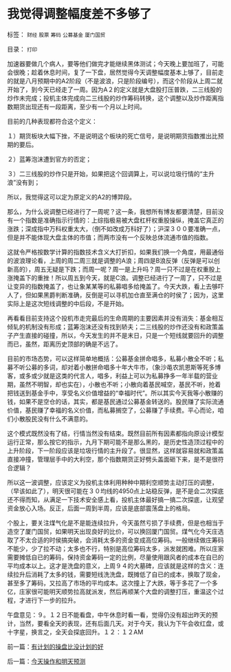 # 我觉得调整幅度差不多够了

标签： `财经` `股票` `筹码` `公募基金` `厦门国贸` 

目录： `打印`

加速器要做几个病人，要等他们做完才能继续黑体测试；今天晚上要加班了，可能会很晚；趁着休息时间，复了一下盘，居然觉得今天调整幅度基本上够了，目前走的就是八月预期中的A2阶段（不是波浪，只是阶段编号），而这个阶段从上周二就开始了，到今天已经走了一周。因为A２的定义就是大盘股打压普跌，二三线股的炒作未完成；投机主体完成向二三线股的炒作筹码转换，这个调整以及炒作距离指数期货出现还有一段距离，至少有一个月以上时间。



目前的几种表现都符合这个定义：

１）期货板块大幅下挫，不是说明这个板块的死亡信号，是说明期货指数推出比预期的要后。

２）蓝筹泡沫遭到官方的否定；

３）二三线股的炒作只是开始，如果把这个回调算上，可以说垃圾行情的“主升浪”没有到；



所以，我觉得这可以定为原定义的A2的博羿段。



那么，为什么说调整已经进行了一周呢？这一条，我想所有博友都要清楚，目前没有一个指数是准确指示行情的：上综指极易被大盘杠杆权重股操纵，掩盖它真正的涨跌；深成指中万科权重太大，（倒不如改成万科好了）；沪深３００要准确一点，但是并不能体现大盘主体的市值；而两市没有一个反映总体流通市值的指数。

这就令严格按数学计算的指数技术含义大打折扣，如果我们换一个角度，用最通俗的波浪理论看，上周的周二周三就是调整的A浪；周四是B浪反弹（反弹是可以创新高的），周五无疑是下跌；而周一呢？周一是上升吗？周一只不过是在权重股上涨掩盖下的重挫！所以周五到今天，就是C浪。调整已经进行了一周了，只不过是让变异的指数掩盖了，也让象某某等的私募唱多给掩盖了。今天大跌，看上去够吓人了，但如果黑爵判断准确，反倒是可以寻机加仓直至满仓的时侯了；因为，这里实际上是这次短线调整的中后段，不是开始。



再看看目前支持这个投机市走完最后的生命周期的主要因素并没有消失：基金相互倾轧的机制没有形成；蓝筹泡沫还没有找到轿夫；二三线股的炒作还没有和政策盖子产生直接的碰撞，所以，今天发生的并不是末日，只是一个短线就要回升的调整而已，虽然，距离历史顶部的确是不远了。



目前的市场态势，可以这样简单地概括：公募基金拼命唱多，私募小散全不听；私募不听公募的多词，却对着小散拼命唱多十年大牛市，（象沙黾农凯恩斯等死多博客，或多或少就是这类的代言人，唱多，利益上可以为私募挣多一年半载的营业期，虽然不明智，却也实在），小散也不听；小散向着基民喊空，基民不听，抢着把钱送到基金手中，享受名义价值增益的“幸福时代”。所以其实今天我等小散赚的钱，如果不是空仓的话，其实，都是基民通过公募基金转送的。股民赚了实际流通价值，基民赚了幸福的名义价值，而私募搁空了，公募赚了手续费。平心而论，咱们小散股民没有什么不满意的。



这个模式既然没有了结，行情当然没有结束。既然目前所有因素都指向原设计模型运行正常，那么按它的指示，九月下期可能不是那么黑的，是历史性造顶过程中的上升阶段，下一阶段应该是垃圾行情的主升段了。很显然，这样就容易就和政策盖直接冲撞，管理层手中的大利空，那个指数期货正好劈头盖面砸下来，是不是很符合逻辑？



所以这一波调整，应该定义为投机主体利用种种中期利空顺势主动打压的调整，（早该如此了），明天很可能在３０均线的4950点上站稳反弹，是不是会二次探底还不得而知，从满足一下技术安全感上看，投机主体最好搞一搞二次探底，让观望资金放心入场。反正，后面一周到半周，应该是底部震荡盘上的格局。



个股上，要关注煤气化是不是能连续拉升，今天虽然亏损了手续费，但是也相当于造空了厦门国贸，如果明天出现良好的比价，可以换回厦门国贸。煤气化今天庄选取了不太合适的时侯搞突破，会消耗太多的资金变成高位筹码。一般继续做庄筹码不能少，少了拉不动；太多也不行，特别是高位筹码太多，派发就困难。所以庄家需要摊低自已的筹码，保持资金筹码一定的比例，尽量使用跟风者的成本在自已的平均成本以上。这才是洗盘的意义，上周９４的大墓碑，应该就是这样的含义：连续拉升后消耗了太多的钱，需要短线洗洗盘，既摊低了自已的成本，换取了现金，甚至多了筹码，又拉高了市场的平均成本。这次撞上了大跌，等于多花了一个多亿，庄家很可能明天顺势拉高就派发，然后再顺某个大盘的调整打压，重温这个过程，才进行下一步的拉升。



午盘意见：９。１２日不能看盘，中午休息时看一看，觉得仍没有超出昨天的预计，当然，要看全天的表现，还有后面几天。对于今天，我认为下午会收红盘，或十字星，换言之，全天会探底回升。１２：１２AM





前一篇：[有计划的操盘比没计划的好](../../../2007/9/11/有计划的操盘比没计划的好.md)

后一篇：[今天操作和明天预测](../../../2007/9/12/今天操作和明天预测.md)